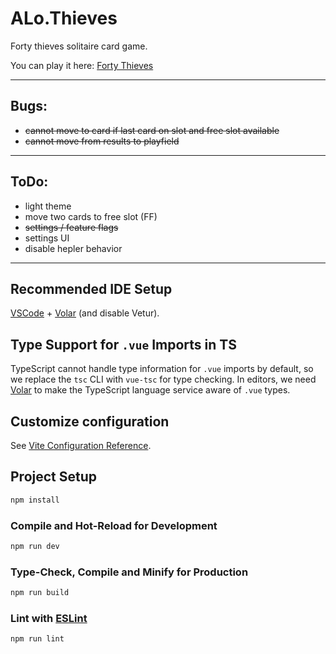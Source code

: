 # ALo.Thieves

Forty thieves solitaire card game.

You can play it here: [Forty Thieves](https://mistikus.takedare.com/forty_thieves/)

---

## Bugs:

- ~~cannot move to card if last card on slot and free slot available~~
- ~~cannot move from results to playfield~~

---

## ToDo:

- light theme
- move two cards to free slot (FF)
- ~~settings / feature flags~~
- settings UI
- disable hepler behavior

---

## Recommended IDE Setup

[VSCode](https://code.visualstudio.com/) + [Volar](https://marketplace.visualstudio.com/items?itemName=Vue.volar) (and disable Vetur).

## Type Support for `.vue` Imports in TS

TypeScript cannot handle type information for `.vue` imports by default, so we replace the `tsc` CLI with `vue-tsc` for type checking. In editors, we need [Volar](https://marketplace.visualstudio.com/items?itemName=Vue.volar) to make the TypeScript language service aware of `.vue` types.

## Customize configuration

See [Vite Configuration Reference](https://vitejs.dev/config/).

## Project Setup

```sh
npm install
```

### Compile and Hot-Reload for Development

```sh
npm run dev
```

### Type-Check, Compile and Minify for Production

```sh
npm run build
```

### Lint with [ESLint](https://eslint.org/)

```sh
npm run lint
```
